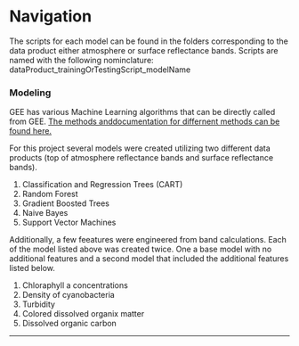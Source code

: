 # Navigation
The scripts for each model can be found in the folders corresponding to the data product either atmosphere or surface reflectance bands. 
Scripts are named with the following nominclature: dataProduct_trainingOrTestingScript_modelName

### Modeling
GEE has various Machine Learning algorithms that can be directly called from GEE.  [The methods anddocumentation for differnent methods can be found here.](https://developers.google.com/earth-engine/guides/classification)

For this project several models were created utilizing two different data products (top of atmosphere reflectance bands and surface reflectance bands).
1. Classification and Regression Trees (CART) <!--data is split into different feature groups and then subset based on trying to create a homogenous values along the dependent variable (decision trees) -->
2. Random Forest <!-- ensembling method of decision trees by bootstrap sampling the data and splitting into different groups of predictor groups and trying to split the group to create homogenous groups -->
3. Gradient Boosted Trees <!-- similar to random forest but instead of creating multiple trees in parallel, GBT does this sequentially creating weak learners and combining to create a strong learner. the weak learners 'learn' the mistake of the prior model and tries to reduce the residual of the previous tree -->
4. Naive Bayes <!--the independent feature model, that is, the naïve Bayes probability model. The naïve Bayes classifier combines this model with a decision rule. The common rule is to pick the hypothesis that is most probable; this is known as the maximum a posteriori or MAP decision rule. -->
5. Support Vector Machines <!-- tries to seperate each class along a plane and maximizing the distance between each class. -->

Additionally, a few feeatures were engineered from band calculations. Each of the model listed above was created twice. One a base model with no additional features and a second model that included the additional features listed below. <!--https://github.com/sentinel-hub/custom-scripts/blob/master/sentinel-2/se2waq/script.js-->
1. Chloraphyll a concentrations
2. Density of cyanobacteria
3. Turbidity
4. Colored dissolved organix matter
5. Dissolved organic carbon

<hr> 
